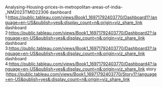 Analysing-Housing-prices-in-metropolitan-areas-of-india-_NM2023TMID22306
dashboard 1:https://public.tableau.com/views/Book1_16971792403770/Dashboard1?:language=en-US&publish=yes&:display_count=n&:origin=viz_share_link
dashboard 2:https://public.tableau.com/views/Book1_16971792403770/Dashboard2?:language=en-US&publish=yes&:display_count=n&:origin=viz_share_link
dashboard 3:https://public.tableau.com/views/Book1_16971792403770/Dashboard3?:language=en-US&publish=yes&:display_count=n&:origin=viz_share_link
dashboard 4:https://public.tableau.com/views/Book1_16971792403770/Dashboard4?:language=en-US&publish=yes&:display_count=n&:origin=viz_share_link
story :https://public.tableau.com/views/Book1_16971792403770/Story1?:language=en-US&publish=yes&:display_count=n&:origin=viz_share_link
